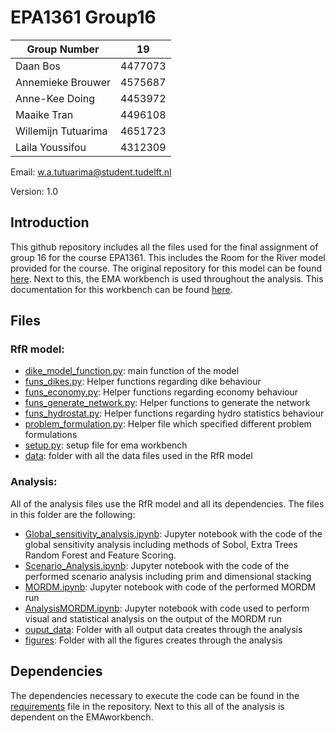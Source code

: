 # EPA1361 Group16

|Group Number |19|
|---|---|
|Daan Bos| 4477073 |
|Annemieke Brouwer| 4575687|
| Anne-Kee Doing |4453972 |
|Maaike Tran | 4496108 |
|Willemijn Tutuarima | 4651723|
|Laila Youssifou | 4312309 |

Email:
w.a.tutuarima@student.tudelft.nl

Version:
1.0

## Introduction

This github repository includes all the files used for the final assignment of group 16
for the course EPA1361. This includes the Room for the River model provided for the course.
The original repository for this model can be found [here](https://github.com/quaquel/epa1361_open).
Next to this, the EMA workbench is used throughout the analysis. This documentation for this
workbench can be found [here](https://github.com/quaquel/EMAworkbench).

## Files

### RfR model:
* [dike_model_function.py](dike_model_function.py): main function of the model
* [funs_dikes.py](funs_dikes.py): Helper functions regarding dike behaviour
* [funs_economy.py](funs_economy.py): Helper functions regarding economy behaviour
* [funs_generate_network.py](funs_generate_network.py): Helper functions to generate the network
* [funs_hydrostat.py](funs_hydrostat.py): Helper functions regarding hydro statistics behaviour
* [problem_formulation.py](problem_formulation.py): Helper file which specified different problem formulations
* [setup.py](setup.py): setup file for ema workbench
* [data](data): folder with all the data files used in the RfR model

### Analysis:

All of the analysis files use the RfR model and all its dependencies. The files in this folder are the following:
* [Global_sensitivity_analysis.ipynb](Global_sensitivity_analysis.ipynb): Jupyter notebook with the code of the global sensitivity analysis including methods of Sobol, Extra Trees Random Forest and Feature Scoring.
* [Scenario_Analysis.ipynb](Scenario_Analysis.ipynb): Jupyter notebook with the code of the performed scenario analysis including prim and dimensional stacking
* [MORDM.ipynb](MORDM.ipynb): Jupyter notebook with code of the performed MORDM run
* [AnalysisMORDM.ipynb](AnalysisMORDM.ipynb): Jupyter notebook with code used to perform visual and statistical analysis on the output of the MORDM run
* [ouput_data](output_data): Folder with all output data creates through the analysis
* [figures](figures): Folder with all the figures creates through the analysis

## Dependencies
The dependencies necessary to execute the code can be found in the [requirements](requirements) file in the repository.
Next to this all of the analysis is dependent on the EMAworkbench.
